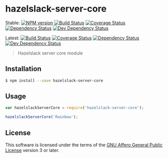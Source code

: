 # hazelslack-server-core

Stable: [![NPM version][npm-image]][npm-url] 
  [![Build Status][travis-image-master]][travis-url] 
  [![Coverage Status][coveralls-image-master]][coveralls-url-master] 
  [![Dependency Status][daviddm-prod-image-master]][daviddm-prod-url-master] 
  [![Dev Dependency Status][daviddm-dev-image-master]][daviddm-dev-url-master]

Latest: [![Build Status][travis-image-develop]][travis-url] 
  [![Coverage Status][coveralls-image-develop]][coveralls-url-develop] 
  [![Dependency Status][daviddm-prod-image-develop]][daviddm-prod-url-develop] 
  [![Dev Dependency Status][daviddm-dev-image-develop]][daviddm-dev-url-develop]

> Hazelslack server core module

## Installation

```sh
$ npm install --save hazelslack-server-core
```

## Usage

```js
var hazelslackServerCore = require('hazelslack-server-core');

hazelslackServerCore('Rainbow');
```

## License

This software is licensed under the terms of the [GNU Affero General Public License][license-url] version 3 or later.

[coveralls-image-develop]: https://coveralls.io/repos/ssoloff/hazelslack-server-core/badge.svg?branch=develop
[coveralls-image-master]: https://coveralls.io/repos/ssoloff/hazelslack-server-core/badge.svg?branch=master
[coveralls-url-develop]: https://coveralls.io/r/ssoloff/hazelslack-server-core?branch=develop
[coveralls-url-master]: https://coveralls.io/r/ssoloff/hazelslack-server-core?branch=master
[daviddm-dev-image-develop]: https://david-dm.org/ssoloff/hazelslack-server-core/develop/dev-status.svg?theme=shields.io
[daviddm-dev-image-master]: https://david-dm.org/ssoloff/hazelslack-server-core/master/dev-status.svg?theme=shields.io
[daviddm-dev-url-develop]: https://david-dm.org/ssoloff/hazelslack-server-core/develop?type=dev
[daviddm-dev-url-master]: https://david-dm.org/ssoloff/hazelslack-server-core?type=dev
[daviddm-prod-image-develop]: https://david-dm.org/ssoloff/hazelslack-server-core/develop/status.svg?theme=shields.io
[daviddm-prod-image-master]: https://david-dm.org/ssoloff/hazelslack-server-core/master/status.svg?theme=shields.io
[daviddm-prod-url-develop]: https://david-dm.org/ssoloff/hazelslack-server-core/develop
[daviddm-prod-url-master]: https://david-dm.org/ssoloff/hazelslack-server-core
[license-url]: https://www.gnu.org/licenses/
[npm-image]: https://badge.fury.io/js/hazelslack-server-core.svg
[npm-url]: https://npmjs.org/package/hazelslack-server-core
[travis-image-develop]: https://travis-ci.org/ssoloff/hazelslack-server-core.svg?branch=develop
[travis-image-master]: https://travis-ci.org/ssoloff/hazelslack-server-core.svg?branch=master
[travis-url]: https://travis-ci.org/ssoloff/hazelslack-server-core

